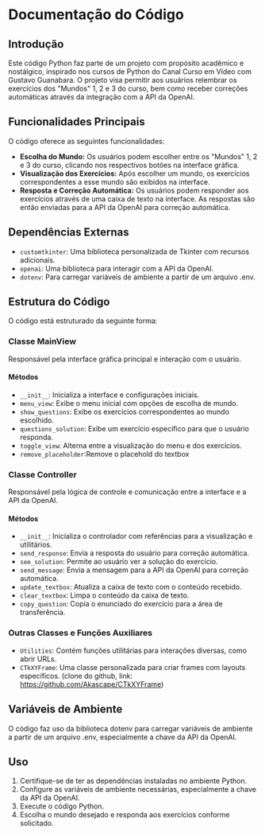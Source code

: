 # Documentação do Código

## Introdução

Este código Python faz parte de um projeto com propósito acadêmico e nostálgico, inspirado nos cursos de Python do Canal Curso em Vídeo com Gustavo Guanabara. O projeto visa permitir aos usuários relembrar os exercícios dos "Mundos" 1, 2 e 3 do curso, bem como receber correções automáticas através da integração com a API da OpenAI.

## Funcionalidades Principais

O código oferece as seguintes funcionalidades:

- **Escolha do Mundo:** Os usuários podem escolher entre os "Mundos" 1, 2 e 3 do curso, clicando nos respectivos botões na interface gráfica.
- **Visualização dos Exercícios:** Após escolher um mundo, os exercícios correspondentes a esse mundo são exibidos na interface.
- **Resposta e Correção Automática:** Os usuários podem responder aos exercícios através de uma caixa de texto na interface. As respostas são então enviadas para a API da OpenAI para correção automática.

## Dependências Externas

- `customtkinter`: Uma biblioteca personalizada de Tkinter com recursos adicionais.
- `openai`: Uma biblioteca para interagir com a API da OpenAI.
- `dotenv`: Para carregar variáveis de ambiente a partir de um arquivo .env.

## Estrutura do Código

O código está estruturado da seguinte forma:

### Classe MainView

Responsável pela interface gráfica principal e interação com o usuário.

#### Métodos

- `__init__`: Inicializa a interface e configurações iniciais.
- `menu_view`: Exibe o menu inicial com opções de escolha de mundo.
- `show_questions`: Exibe os exercícios correspondentes ao mundo escolhido.
- `questions_solution`: Exibe um exercício específico para que o usuário responda.
- `toggle_view`: Alterna entre a visualização do menu e dos exercícios.
- `remove_placeholder`:Remove o placehold do textbox

### Classe Controller

Responsável pela lógica de controle e comunicação entre a interface e a API da OpenAI.

#### Métodos

- `__init__`: Inicializa o controlador com referências para a visualização e utilitários.
- `send_response`: Envia a resposta do usuário para correção automática.
- `see_solution`: Permite ao usuário ver a solução do exercício.
- `send_message`: Envia a mensagem para a API da OpenAI para correção automática.
- `update_textbox`: Atualiza a caixa de texto com o conteúdo recebido.
- `clear_textbox`: Limpa o conteúdo da caixa de texto.
- `copy_question`: Copia o enunciado do exercício para a área de transferência.

### Outras Classes e Funções Auxiliares

- `Utilities`: Contém funções utilitárias para interações diversas, como abrir URLs.
- `CTkXYFrame`: Uma classe personalizada para criar frames com layouts específicos. (clone do github, link: https://github.com/Akascape/CTkXYFrame)

## Variáveis de Ambiente

O código faz uso da biblioteca dotenv para carregar variáveis de ambiente a partir de um arquivo .env, especialmente a chave da API da OpenAI.

## Uso

1. Certifique-se de ter as dependências instaladas no ambiente Python.
2. Configure as variáveis de ambiente necessárias, especialmente a chave da API da OpenAI.
3. Execute o código Python.
4. Escolha o mundo desejado e responda aos exercícios conforme solicitado.

